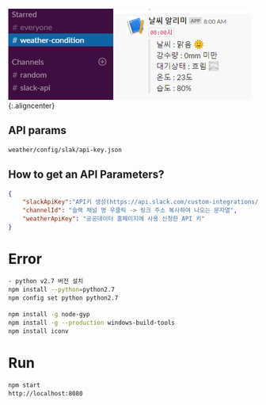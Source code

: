<style>
img.aligncenter{display:block;margin:0 auto}
</style>

![Weather](./static/weather.PNG){:.aligncenter}

## API params
```bash
weather/config/slak/api-key.json
```

## How to get an API Parameters?
```json
{
	"slackApiKey":"API키 생성(https://api.slack.com/custom-integrations/legacy-tokens) 참조",
	"channelId": "슬랙 채널 명 우클릭 -> 링크 주소 복사하여 나오는 문자열",
	"weatherApiKey": "공공데이터 홈페이지에 사용 신청한 API 키"
}
```

# Error
```bash
- python v2.7 버전 설치
npm install --python=python2.7
npm config set python python2.7

npm install -g node-gyp
npm install -g --production windows-build-tools
npm install iconv
```

# Run
```bash
npm start
http://localhost:8080
```

